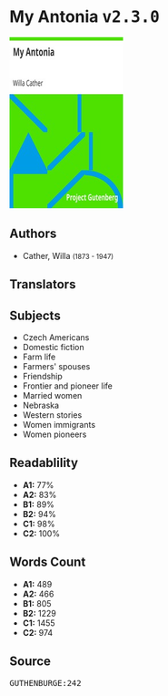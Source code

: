# My Antonia <kbd>v2.3.0</kbd>

![](./cover.medium.jpg "")

## Authors


 - Cather, Willa <small>(1873 - 1947)</small>

## Translators



## Subjects


 - Czech Americans
 - Domestic fiction
 - Farm life
 - Farmers' spouses
 - Friendship
 - Frontier and pioneer life
 - Married women
 - Nebraska
 - Western stories
 - Women immigrants
 - Women pioneers

## Readablility


 - **A1:** 77%
 - **A2:** 83%
 - **B1:** 89%
 - **B2:** 94%
 - **C1:** 98%
 - **C2:** 100%

## Words Count


 - **A1:** 489
 - **A2:** 466
 - **B1:** 805
 - **B2:** 1229
 - **C1:** 1455
 - **C2:** 974

## Source


<kbd>GUTHENBURGE:242</kbd>
